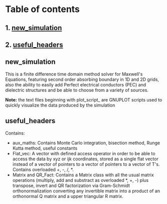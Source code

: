 # Table of contents

## 1. [new_simulation](#it1)
## 2. [useful_headers](#it2)

## new_simulation <a name = "it1"></a>
This is a finite difference time domain method solver for Maxwell's Equations, featuring second order absorbing boundary
in 1D and 2D grids, also the ability to easily add Perfect electrical conductors (PEC) and dielectric structures and 
be able to choose from a variety of sources.

<b>Note:</b> the text files beginning with plot_script_  are GNUPLOT scripts used to quickly visualize the data
produced by the simulation

## useful_headers <a name = "it2"></a>
Contains:

- aux_maths: Contains Monte Carlo integration, bisection method, Runge Kutta method, useful constants 
- Flat_vec: A vector with defined access operator in order to be able to access the data by xyz or ijk coordinates, 
stored as a single flat vector instead of a vector of pointers to a vector of pointers to a vector of T's. 
Contains overloaded +, -, /, *.
- Matrix and QR_Fact: Contains a Matrix class with all the usual matrix operations (multiply, add and substract as 
overloaded *, +, -) plus transpose, invert and QR factorization via Gram-Schmidt orthonormalization converting any 
invertible matrix into a product of an orthonormal Q matrix and a upper triangular R matrix.


